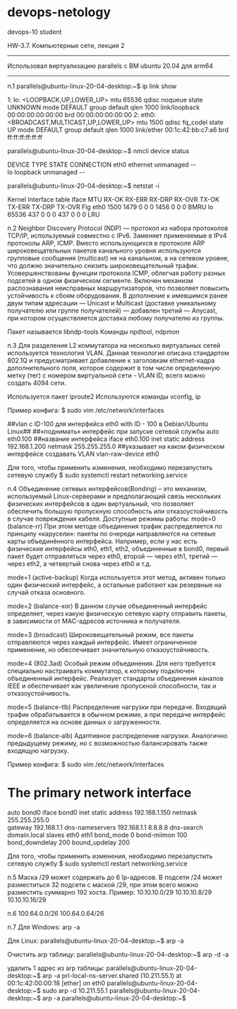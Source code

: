 # devops-netology
devops-10 student

HW-3.7. Компьютерные сети, лекция 2

**************
Использовал виртуализацию parallels c ВМ ubuntu 20.04 для arm64
**************

п.1
parallels@ubuntu-linux-20-04-desktop:~$ ip link show

1: lo: <LOOPBACK,UP,LOWER_UP> mtu 65536 qdisc noqueue state UNKNOWN mode DEFAULT group default qlen 1000
    link/loopback 00:00:00:00:00:00 brd 00:00:00:00:00:00
2: eth0: <BROADCAST,MULTICAST,UP,LOWER_UP> mtu 1500 qdisc fq_codel state UP mode DEFAULT group default qlen 1000
    link/ether 00:1c:42:bb:c7:a6 brd ff:ff:ff:ff:ff:ff
    
parallels@ubuntu-linux-20-04-desktop:~$ nmcli device status

DEVICE  TYPE      STATE      CONNECTION 
eth0    ethernet  unmanaged  --         
lo      loopback  unmanaged  -- 

parallels@ubuntu-linux-20-04-desktop:~$ netstat -i

Kernel Interface table
Iface      MTU    RX-OK RX-ERR RX-DRP RX-OVR    TX-OK TX-ERR TX-DRP TX-OVR Flg
eth0      1500     1479      0      0 0          1456      0      0      0 BMRU
lo       65536      437      0      0 0           437      0      0      0 LRU

п.2
Neighbor Discovery Protocol (NDP) — протокол из набора протоколов TCP/IP, используемый совместно с IPv6. Заменяет применяемые в IPv4 протоколы ARP, ICMP. Вместо использующихся в протоколе ARP широковещательных пакетов канального уровня используются групповые сообщения (multicast) не на канальном, а на сетевом уровне, что должно значительно снизить широковещательный трафик. Усовершенствованы функции протокола ICMP, облегчая работу разных подсетей в одном физическом сегменте. Включен механизм распознавания неисправных маршрутизаторов, что позволяет повысить устойчивость к сбоям оборудования. В дополнение к имевшимся ранее двум типам адресации — Unicast и Multicast (доставке уникальному получателю или группе получателей) — добавлен третий — Anycast, при котором осуществляется доставка любому получателю из группы.

Пакет называется libndp-tools
Команды npdtool, ndpmon

п.3
Для разделения L2 коммутатора на несколько виртуальных сетей используется технология VLAN.
Данная технология описана стандартом 802.1Q и предусматривает добавление к заголовкам ethernet-кадра дополнительного поля, которое содержит в том числе определенную метку (тег) с номером виртуальной сети - VLAN ID, всего можно создать 4094 сети.

Используется пакет iproute2
Используются команды vconfig, ip

Пример конфига:
$ sudo vim /etc/network/interfaces

##vlan с ID-100 для интерфейса eth0 with ID - 100 в Debian/Ubuntu Linux##
##«поднимать» интерфейс при запуске сетевой службы
auto eth0.100
##название интерфейса
iface eth0.100 inet static
address 192.168.1.200
netmask 255.255.255.0
##указывает на каком физическом интерфейсе создавать VLAN
vlan-raw-device eth0

Для того, чтобы применить изменения, необходимо перезапустить сетевую службу
$ sudo systemctl restart networking.service

п.4
Объединение сетевых интерфейсов(Bonding) – это механизм, используемый Linux-серверами и предполагающий связь нескольких физических интерфейсов в один виртуальный, что позволяет обеспечить большую пропускную способность или отказоустойчивость в случае повреждения кабеля. 
Доступные режимы работы:
mode=0 (balance-rr)
При этом методе объединения трафик распределяется по принципу «карусели»: пакеты по очереди направляются на сетевые карты объединённого интерфейса. Например, если у нас есть физические интерфейсы eth0, eth1, eth2, объединенные в bond0, первый пакет будет отправляться через eth0, второй — через eth1, третий — через eth2, а четвертый снова через eth0 и т.д.

mode=1 (active-backup)
Когда используется этот метод, активен только один физический интерфейс, а остальные работают как резервные на случай отказа основного.

mode=2 (balance-xor)
В данном случае объединенный интерфейс определяет, через какую физическую сетевую карту отправить пакеты, в зависимости от MAC-адресов источника и получателя.

mode=3 (broadcast) Широковещательный режим, все пакеты отправляются через каждый интерфейс. Имеет ограниченное применение, но обеспечивает значительную отказоустойчивость.

mode=4 (802.3ad)
Особый режим объединения. Для него требуется специально настраивать коммутатор, к которому подключен объединенный интерфейс. Реализует стандарты объединения каналов IEEE и обеспечивает как увеличение пропускной способности, так и отказоустойчивость.

mode=5 (balance-tlb)
Распределение нагрузки при передаче. Входящий трафик обрабатывается в обычном режиме, а при передаче интерфейс определяется на основе данных о загруженности.

mode=6 (balance-alb)
Адаптивное распределение нагрузки. Аналогично предыдущему режиму, но с возможностью балансировать также входящую нагрузку.

Пример конфига:
$ sudo vim /etc/network/interfaces

# The primary network interface
auto bond0
iface bond0 inet static
    address 192.168.1.150
    netmask 255.255.255.0    
    gateway 192.168.1.1
    dns-nameservers 192.168.1.1 8.8.8.8
    dns-search domain.local
        slaves eth0 eth1
        bond_mode 0
        bond-miimon 100
        bond_downdelay 200
        bound_updelay 200
        
Для того, чтобы применить изменения, необходимо перезапустить сетевую службу
$ sudo systemctl restart networking.service

п.5
Маска /29 может содержать до 6 Ip-адресов.
В подсети /24 может разместиться 32 подсети с маской /29, при этом всего можно разместить суммарно 192 хоста.
Пример:
10.10.10.0/29
10.10.10.8/29
10.10.10.16/29

п.6
100.64.0.0/26
100.64.0.64/26

п.7
Для Windows:
arp -a

Для Linux:
parallels@ubuntu-linux-20-04-desktop:~$ arp -a

Очистить arp таблицу:
parallels@ubuntu-linux-20-04-desktop:~$ arp -d -a

удалить 1 адрес из arp таблицы:
parallels@ubuntu-linux-20-04-desktop:~$ arp -a
prl-local-ns-server.shared (10.211.55.1) at 00:1c:42:00:00:18 [ether] on eth0
parallels@ubuntu-linux-20-04-desktop:~$ sudo arp -d 10.211.55.1
parallels@ubuntu-linux-20-04-desktop:~$ arp -a
parallels@ubuntu-linux-20-04-desktop:~$ 

